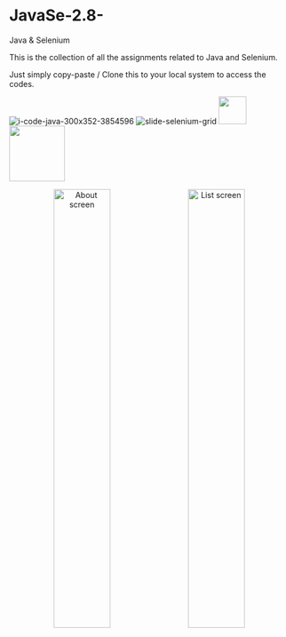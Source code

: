 # JavaSe-2.8-
Java &amp; Selenium 

This is the collection of all the assignments related to Java and Selenium. 

Just simply copy-paste / Clone this to your local system to access the codes.


![i-code-java-300x352-3854596](https://user-images.githubusercontent.com/35214968/34663081-dc87f78c-f47a-11e7-8618-93e7ef7a15c1.png)
![slide-selenium-grid](https://user-images.githubusercontent.com/35214968/34663085-e0c9dfcc-f47a-11e7-81fa-be470eaaf109.png)
<img src="https://user-images.githubusercontent.com/35214968/34663089-e442a850-f47a-11e7-95a2-8972a2f61a3f.png" style=" width:50px ; height:50px " />
<img src="https://link(user-images.githubusercontent.com/35214968/34663081-dc87f78c-f47a-11e7-8618-93e7ef7a15c1.png)" width="100" height="100"/>


<div align="center">
        <img width="45%" src="https://user-images.githubusercontent.com/35214968/34663085-e0c9dfcc-f47a-11e7-81fa-be470eaaf109.png" alt="About screen" title="About screen"</img>
        <img height="0" width="8px">
        <img width="45%" src="https://user-images.githubusercontent.com/35214968/34663081-dc87f78c-f47a-11e7-8618-93e7ef7a15c1.png" alt="List screen" title="List screen"></img>
</div>
